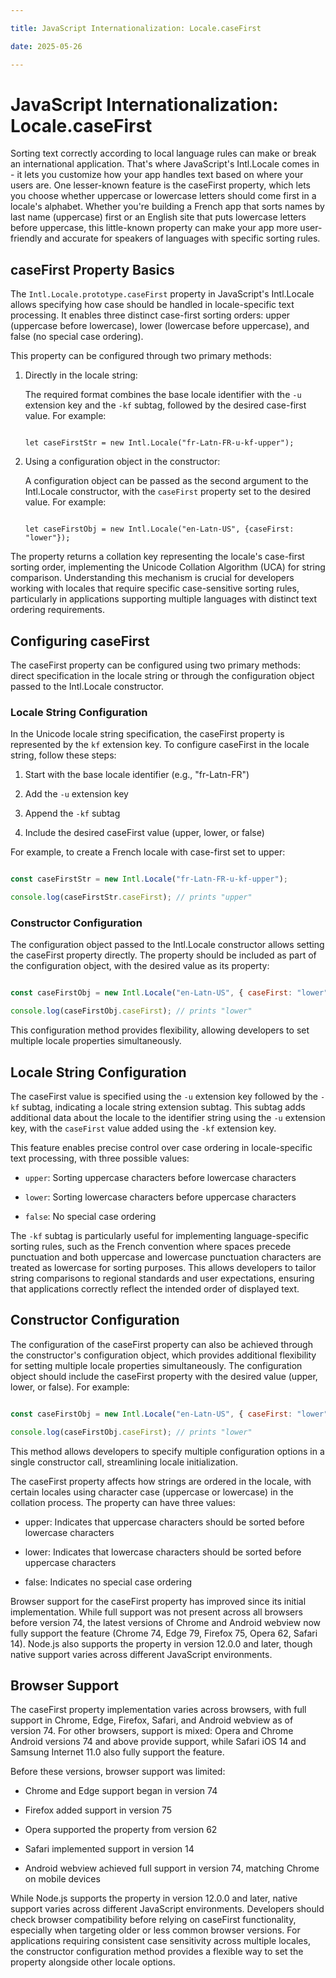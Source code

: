 ```yaml
---

title: JavaScript Internationalization: Locale.caseFirst

date: 2025-05-26

---
```



# JavaScript Internationalization: Locale.caseFirst

Sorting text correctly according to local language rules can make or break an international application. That's where JavaScript's Intl.Locale comes in - it lets you customize how your app handles text based on where your users are. One lesser-known feature is the caseFirst property, which lets you choose whether uppercase or lowercase letters should come first in a locale's alphabet. Whether you're building a French app that sorts names by last name (uppercase) first or an English site that puts lowercase letters before uppercase, this little-known property can make your app more user-friendly and accurate for speakers of languages with specific sorting rules.


## caseFirst Property Basics

The `Intl.Locale.prototype.caseFirst` property in JavaScript's Intl.Locale allows specifying how case should be handled in locale-specific text processing. It enables three distinct case-first sorting orders: upper (uppercase before lowercase), lower (lowercase before uppercase), and false (no special case ordering).

This property can be configured through two primary methods:

1. Directly in the locale string:

   The required format combines the base locale identifier with the `-u` extension key and the `-kf` subtag, followed by the desired case-first value. For example:

   ```

   let caseFirstStr = new Intl.Locale("fr-Latn-FR-u-kf-upper");

   ```

2. Using a configuration object in the constructor:

   A configuration object can be passed as the second argument to the Intl.Locale constructor, with the `caseFirst` property set to the desired value. For example:

   ```

   let caseFirstObj = new Intl.Locale("en-Latn-US", {caseFirst: "lower"});

   ```

The property returns a collation key representing the locale's case-first sorting order, implementing the Unicode Collation Algorithm (UCA) for string comparison. Understanding this mechanism is crucial for developers working with locales that require specific case-sensitive sorting rules, particularly in applications supporting multiple languages with distinct text ordering requirements.


## Configuring caseFirst

The caseFirst property can be configured using two primary methods: direct specification in the locale string or through the configuration object passed to the Intl.Locale constructor.


### Locale String Configuration

In the Unicode locale string specification, the caseFirst property is represented by the `kf` extension key. To configure caseFirst in the locale string, follow these steps:

1. Start with the base locale identifier (e.g., "fr-Latn-FR")

2. Add the `-u` extension key

3. Append the `-kf` subtag

4. Include the desired caseFirst value (upper, lower, or false)

For example, to create a French locale with case-first set to upper:

```javascript

const caseFirstStr = new Intl.Locale("fr-Latn-FR-u-kf-upper");

console.log(caseFirstStr.caseFirst); // prints "upper"

```


### Constructor Configuration

The configuration object passed to the Intl.Locale constructor allows setting the caseFirst property directly. The property should be included as part of the configuration object, with the desired value as its property:

```javascript

const caseFirstObj = new Intl.Locale("en-Latn-US", { caseFirst: "lower" });

console.log(caseFirstObj.caseFirst); // prints "lower"

```

This configuration method provides flexibility, allowing developers to set multiple locale properties simultaneously.


## Locale String Configuration

The caseFirst value is specified using the `-u` extension key followed by the `-kf` subtag, indicating a locale string extension subtag. This subtag adds additional data about the locale to the identifier string using the `-u` extension key, with the `caseFirst` value added using the `-kf` extension key.

This feature enables precise control over case ordering in locale-specific text processing, with three possible values:

- `upper`: Sorting uppercase characters before lowercase characters

- `lower`: Sorting lowercase characters before uppercase characters

- `false`: No special case ordering

The `-kf` subtag is particularly useful for implementing language-specific sorting rules, such as the French convention where spaces precede punctuation and both uppercase and lowercase punctuation characters are treated as lowercase for sorting purposes. This allows developers to tailor string comparisons to regional standards and user expectations, ensuring that applications correctly reflect the intended order of displayed text.


## Constructor Configuration

The configuration of the caseFirst property can also be achieved through the constructor's configuration object, which provides additional flexibility for setting multiple locale properties simultaneously. The configuration object should include the caseFirst property with the desired value (upper, lower, or false). For example:

```javascript

const caseFirstObj = new Intl.Locale("en-Latn-US", { caseFirst: "lower" });

console.log(caseFirstObj.caseFirst); // prints "lower"

```

This method allows developers to specify multiple configuration options in a single constructor call, streamlining locale initialization.

The caseFirst property affects how strings are ordered in the locale, with certain locales using character case (uppercase or lowercase) in the collation process. The property can have three values:

- upper: Indicates that uppercase characters should be sorted before lowercase characters

- lower: Indicates that lowercase characters should be sorted before uppercase characters

- false: Indicates no special case ordering

Browser support for the caseFirst property has improved since its initial implementation. While full support was not present across all browsers before version 74, the latest versions of Chrome and Android webview now fully support the feature (Chrome 74, Edge 79, Firefox 75, Opera 62, Safari 14). Node.js also supports the property in version 12.0.0 and later, though native support varies across different JavaScript environments.


## Browser Support

The caseFirst property implementation varies across browsers, with full support in Chrome, Edge, Firefox, Safari, and Android webview as of version 74. For other browsers, support is mixed: Opera and Chrome Android versions 74 and above provide support, while Safari iOS 14 and Samsung Internet 11.0 also fully support the feature.

Before these versions, browser support was limited:

- Chrome and Edge support began in version 74

- Firefox added support in version 75

- Opera supported the property from version 62

- Safari implemented support in version 14

- Android webview achieved full support in version 74, matching Chrome on mobile devices

While Node.js supports the property in version 12.0.0 and later, native support varies across different JavaScript environments. Developers should check browser compatibility before relying on caseFirst functionality, especially when targeting older or less common browser versions. For applications requiring consistent case sensitivity across multiple locales, the constructor configuration method provides a flexible way to set the property alongside other locale options.

